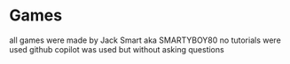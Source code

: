 # Games

all games were made by Jack Smart aka SMARTYBOY80
no tutorials were used 
github copilot was used but without asking questions